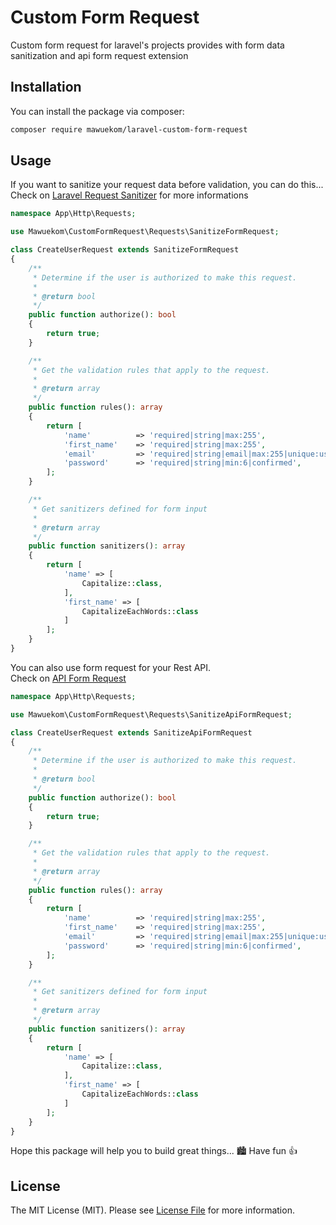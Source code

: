# Custom Form Request

Custom form request for laravel's projects provides with form data sanitization and api form request extension

## Installation

You can install the package via composer:

```bash
composer require mawuekom/laravel-custom-form-request
```

## Usage

If you want to sanitize your request data before validation, you can do this... 
<br>
Check on [Laravel Request Sanitizer](https://github.com/mawuva/laravel-request-sanitizer) for more informations 

```php
namespace App\Http\Requests;

use Mawuekom\CustomFormRequest\Requests\SanitizeFormRequest;

class CreateUserRequest extends SanitizeFormRequest
{
    /**
     * Determine if the user is authorized to make this request.
     *
     * @return bool
     */
    public function authorize(): bool
    {
        return true;
    }

    /**
     * Get the validation rules that apply to the request.
     *
     * @return array
     */
    public function rules(): array
    {
        return [
            'name'          => 'required|string|max:255',
            'first_name'    => 'required|string|max:255',
            'email'         => 'required|string|email|max:255|unique:users',
            'password'      => 'required|string|min:6|confirmed',
        ];
    }

    /**
     * Get sanitizers defined for form input
     *
     * @return array
     */
    public function sanitizers(): array
    {
        return [
            'name' => [
                Capitalize::class,
            ],
            'first_name' => [
                CapitalizeEachWords::class
            ]
        ];
    }
}
```

You can also use form request for your Rest API. 
<br>
Check on [API Form Request](https://github.com/mawuva/laravel-api-form-request)

```php
namespace App\Http\Requests;

use Mawuekom\CustomFormRequest\Requests\SanitizeApiFormRequest;

class CreateUserRequest extends SanitizeApiFormRequest
{
    /**
     * Determine if the user is authorized to make this request.
     *
     * @return bool
     */
    public function authorize(): bool
    {
        return true;
    }

    /**
     * Get the validation rules that apply to the request.
     *
     * @return array
     */
    public function rules(): array
    {
        return [
            'name'          => 'required|string|max:255',
            'first_name'    => 'required|string|max:255',
            'email'         => 'required|string|email|max:255|unique:users',
            'password'      => 'required|string|min:6|confirmed',
        ];
    }

    /**
     * Get sanitizers defined for form input
     *
     * @return array
     */
    public function sanitizers(): array
    {
        return [
            'name' => [
                Capitalize::class,
            ],
            'first_name' => [
                CapitalizeEachWords::class
            ]
        ];
    }
}
```

Hope this package will help you to build great things... 🏙️  Have fun 👍

## License

The MIT License (MIT). Please see [License File](LICENSE.md) for more information.
